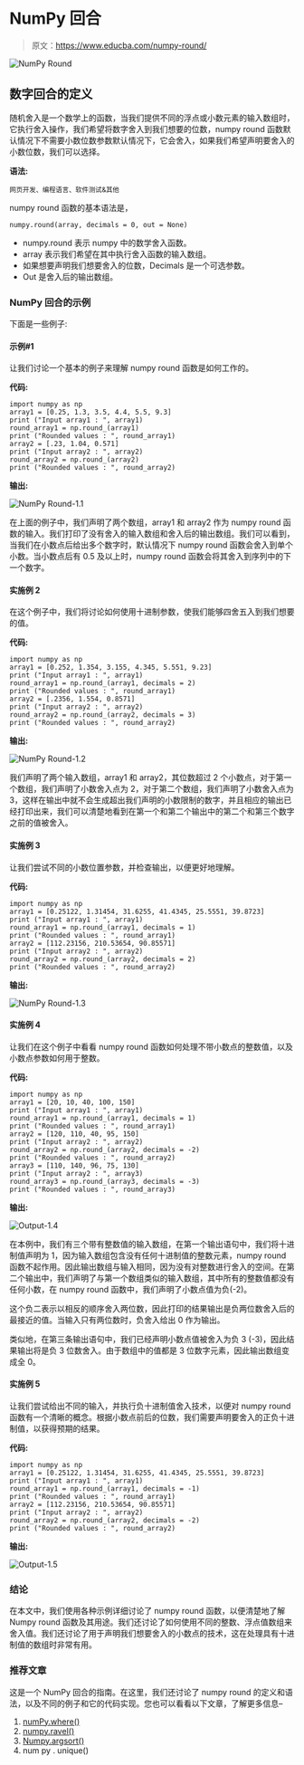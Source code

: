 # NumPy 回合

> 原文：<https://www.educba.com/numpy-round/>

![NumPy Round](img/c0b8f2fe6df3f2f1aac45b77fcb09b13.png)



## 数字回合的定义

随机舍入是一个数学上的函数，当我们提供不同的浮点或小数元素的输入数组时，它执行舍入操作，我们希望将数字舍入到我们想要的位数，numpy round 函数默认情况下不需要小数位数参数默认情况下，它会舍入，如果我们希望声明要舍入的小数位数，我们可以选择。

**语法:**

<small>网页开发、编程语言、软件测试&其他</small>

numpy round 函数的基本语法是，

```
numpy.round(array, decimals = 0, out = None)
```

*   numpy.round 表示 numpy 中的数学舍入函数。
*   array 表示我们希望在其中执行舍入函数的输入数组。
*   如果想要声明我们想要舍入的位数，Decimals 是一个可选参数。
*   Out 是舍入后的输出数组。

### NumPy 回合的示例

下面是一些例子:

#### 示例#1

让我们讨论一个基本的例子来理解 numpy round 函数是如何工作的。

**代码:**

```
import numpy as np
array1 = [0.25, 1.3, 3.5, 4.4, 5.5, 9.3]
print ("Input array1 : ", array1)
round_array1 = np.round_(array1)
print ("Rounded values : ", round_array1)
array2 = [.23, 1.04, 0.571]
print ("Input array2 : ", array2)
round_array2 = np.round_(array2)
print ("Rounded values : ", round_array2)
```

**输出:**

![NumPy Round-1.1](img/6082efb93331971f7f1dc9cda9e25c4f.png)



在上面的例子中，我们声明了两个数组，array1 和 array2 作为 numpy round 函数的输入。我们打印了没有舍入的输入数组和舍入后的输出数组。我们可以看到，当我们在小数点后给出多个数字时，默认情况下 numpy round 函数会舍入到单个小数。当小数点后有 0.5 及以上时，numpy round 函数会将其舍入到序列中的下一个数字。

#### 实施例 2

在这个例子中，我们将讨论如何使用十进制参数，使我们能够四舍五入到我们想要的值。

**代码:**

```
import numpy as np
array1 = [0.252, 1.354, 3.155, 4.345, 5.551, 9.23]
print ("Input array1 : ", array1)
round_array1 = np.round_(array1, decimals = 2)
print ("Rounded values : ", round_array1)
array2 = [.2356, 1.554, 0.8571]
print ("Input array2 : ", array2)
round_array2 = np.round_(array2, decimals = 3)
print ("Rounded values : ", round_array2)
```

**输出:**

![NumPy Round-1.2](img/f7e76380613a8f8565ae7f4c19b7a433.png)



我们声明了两个输入数组，array1 和 array2，其位数超过 2 个小数点，对于第一个数组，我们声明了小数舍入点为 2，对于第二个数组，我们声明了小数舍入点为 3，这样在输出中就不会生成超出我们声明的小数限制的数字，并且相应的输出已经打印出来，我们可以清楚地看到在第一个和第二个输出中的第二个和第三个数字之前的值被舍入。

#### 实施例 3

让我们尝试不同的小数位置参数，并检查输出，以便更好地理解。

**代码:**

```
import numpy as np
array1 = [0.25122, 1.31454, 31.6255, 41.4345, 25.5551, 39.8723]
print ("Input array1 : ", array1)
round_array1 = np.round_(array1, decimals = 1)
print ("Rounded values : ", round_array1)
array2 = [112.23156, 210.53654, 90.85571]
print ("Input array2 : ", array2)
round_array2 = np.round_(array2, decimals = 2)
print ("Rounded values : ", round_array2)
```

**输出:**

![NumPy Round-1.3](img/744bc9d8121bbaff97022ef24c9b6994.png)



#### 实施例 4

让我们在这个例子中看看 numpy round 函数如何处理不带小数点的整数值，以及小数点参数如何用于整数。

**代码:**

```
import numpy as np
array1 = [20, 10, 40, 100, 150]
print ("Input array1 : ", array1)
round_array1 = np.round_(array1, decimals = 1)
print ("Rounded values : ", round_array1)
array2 = [120, 110, 40, 95, 150]
print ("Input array2 : ", array2)
round_array2 = np.round_(array2, decimals = -2)
print ("Rounded values : ", round_array2)
array3 = [110, 140, 96, 75, 130]
print ("Input array2 : ", array3)
round_array3 = np.round_(array3, decimals = -3)
print ("Rounded values : ", round_array3)
```

**输出:**

![Output-1.4](img/63709b17939106581bbe5112c8c4bbc7.png)



在本例中，我们有三个带有整数值的输入数组，在第一个输出语句中，我们将十进制值声明为 1，因为输入数组包含没有任何十进制值的整数元素，numpy round 函数不起作用。因此输出数组与输入相同，因为没有对整数进行舍入的空间。在第二个输出中，我们声明了与第一个数组类似的输入数组，其中所有的整数值都没有任何小数，在 numpy round 函数中，我们声明了小数点值为负(-2)。

这个负二表示以相反的顺序舍入两位数，因此打印的结果输出是负两位数舍入后的最接近的值。当输入只有两位数时，负舍入给出 0 作为输出。

类似地，在第三条输出语句中，我们已经声明小数点值被舍入为负 3 (-3)，因此结果输出将是负 3 位数舍入。由于数组中的值都是 3 位数字元素，因此输出数组变成全 0。

#### 实施例 5

让我们尝试给出不同的输入，并执行负十进制值舍入技术，以便对 numpy round 函数有一个清晰的概念。根据小数点前后的位数，我们需要声明要舍入的正负十进制值，以获得预期的结果。

**代码:**

```
import numpy as np
array1 = [0.25122, 1.31454, 31.6255, 41.4345, 25.5551, 39.8723]
print ("Input array1 : ", array1)
round_array1 = np.round_(array1, decimals = -1)
print ("Rounded values : ", round_array1)
array2 = [112.23156, 210.53654, 90.85571]
print ("Input array2 : ", array2)
round_array2 = np.round_(array2, decimals = -2)
print ("Rounded values : ", round_array2)
```

**输出:**

![Output-1.5](img/886445567920516d8a3d938728f3ac5f.png)



### 结论

在本文中，我们使用各种示例详细讨论了 numpy round 函数，以便清楚地了解 Numpy round 函数及其用途。我们还讨论了如何使用不同的整数、浮点值数组来舍入值。我们还讨论了用于声明我们想要舍入的小数点的技术，这在处理具有十进制值的数组时非常有用。

### 推荐文章

这是一个 NumPy 回合的指南。在这里，我们还讨论了 numpy round 的定义和语法，以及不同的例子和它的代码实现。您也可以看看以下文章，了解更多信息–

1.  [numPy.where()](https://www.educba.com/numpy-where/)
2.  [numpy.ravel()](https://www.educba.com/numpy-dot-ravel/)
3.  [Numpy.argsort()](https://www.educba.com/numpy-argsort/)
4.  num py . unique()





